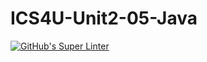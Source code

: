 # ICS4U-Unit2-05-Java
[![GitHub's Super Linter](https://github.com/cameron-teed/ICS4U-Unit2-05-Java/workflows/GitHub's%20Super%20Linter/badge.svg)](https://github.com/cameron-teed/ICS4U-Unit2-05-Java/actions)
